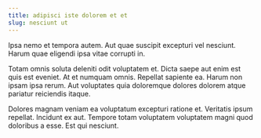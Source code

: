 ```yaml
---
title: adipisci iste dolorem et et
slug: nesciunt ut
---
```


Ipsa nemo et tempora autem. Aut quae suscipit excepturi vel nesciunt. Harum quae eligendi ipsa vitae corrupti in.

Totam omnis soluta deleniti odit voluptatem et. Dicta saepe aut enim est quis est eveniet. At et numquam omnis. Repellat sapiente ea. Harum non ipsam ipsa rerum. Aut voluptates quia doloremque dolores dolorem atque pariatur reiciendis itaque.

Dolores magnam veniam ea voluptatum excepturi ratione et. Veritatis ipsum repellat. Incidunt ex aut. Tempore totam voluptatem voluptatem magni quod doloribus a esse. Est qui nesciunt.
